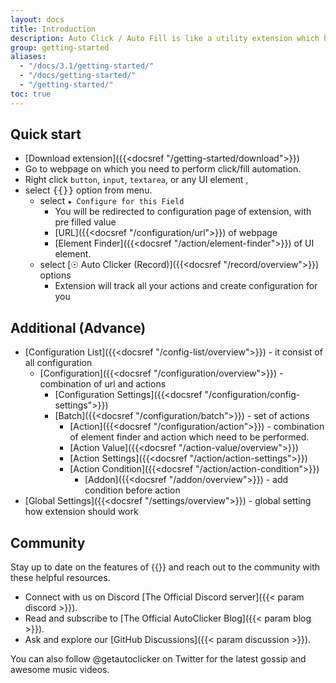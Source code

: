 ```yaml
---
layout: docs
title: Introduction
description: Auto Click / Auto Fill is like a utility extension which helps user to click / fill on any website with by providing few information about the site and the button which they want to click.
group: getting-started
aliases:
  - "/docs/3.1/getting-started/"
  - "/docs/getting-started/"
  - "/getting-started/"
toc: true
---
```


## Quick start

* [Download extension]({{<docsref "/getting-started/download">}})
* Go to webpage on which you need to perform click/fill automation.
* Right click `button`, `input`, `textarea`, or any UI element , 
* select <kbd>{{<param name>}}</kbd> option from menu.
  * select `★ Configure for this Field`
    * You will be redirected to configuration page of extension, with pre filled value 
    * [URL]({{<docsref "/configuration/url">}}) of webpage
    * [Element Finder]({{<docsref "/action/element-finder">}}) of UI element.
  * select [☉ Auto Clicker (Record)]({{<docsref "/record/overview">}}) options
    * Extension will track all your actions and create configuration for you


## Additional (Advance)
- [Configuration List]({{<docsref "/config-list/overview">}}) - it consist of all configuration
  - [Configuration]({{<docsref "/configuration/overview">}}) - combination of url and actions
    - [Configuration Settings]({{<docsref "/configuration/config-settings">}})
    - [Batch]({{<docsref "/configuration/batch">}}) - set of actions
      - [Action]({{<docsref "/configuration/action">}}) - combination of element finder and action which need to be performed.
      - [Action Value]({{<docsref "/action-value/overview">}}) 
      - [Action Settings]({{<docsref "/action/action-settings">}})
      - [Action Condition]({{<docsref "/action/action-condition">}})
        - [Addon]({{<docsref "/addon/overview">}}) - add condition before action
- [Global Settings]({{<docsref "/settings/overview">}}) - global setting how extension should work


## Community

Stay up to date on the features of {{<param name>}} and reach out to the community with these helpful resources.

- Connect with us on Discord [The Official Discord server]({{< param discord >}}).
- Read and subscribe to [The Official AutoClicker Blog]({{< param blog >}}).
- Ask and explore our [GitHub Discussions]({{< param discussion >}}).

You can also follow @getautoclicker on Twitter for the latest gossip and awesome music videos.
